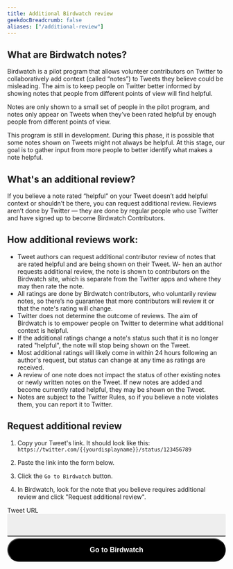 ```yaml
---
title: Additional Birdwatch review
geekdocBreadcrumb: false
aliases: ["/additional-review"]
---
```


## What are Birdwatch notes?

Birdwatch is a pilot program that allows volunteer contributors on Twitter to collaboratively add context (called “notes”) to Tweets they believe could be misleading. The aim is to keep people on Twitter better informed by showing notes that people from different points of view will find helpful.

Notes are only shown to a small set of people in the pilot program, and notes only appear on Tweets when they’ve been rated helpful by enough people from different points of view.

This program is still in development. During this phase, it is possible that some notes shown on Tweets might not always be helpful. At this stage, our goal is to gather input from more people to better identify what makes a note helpful.

## What's an additional review?

If you believe a note rated “helpful” on your Tweet doesn’t add helpful context or shouldn’t be there, you can request additional review. Reviews aren’t done by Twitter — they are done by regular people who use Twitter and have signed up to become Birdwatch Contributors.

## How additional reviews work:

- Tweet authors can request additional contributor review of notes that are rated helpful and are being shown on their Tweet.
  W- hen an author requests additional review, the note is shown to contributors on the Birdwatch site, which is separate from the Twitter apps and where they may then rate the note.
- All ratings are done by Birdwatch contributors, who voluntarily review notes, so there’s no guarantee that more contributors will review it or that the note's rating will change.
- Twitter does not determine the outcome of reviews. The aim of Birdwatch is to empower people on Twitter to determine what additional context is helpful.
- If the additional ratings change a note's status such that it is no longer rated "helpful", the note will stop being shown on the Tweet.
- Most additional ratings will likely come in within 24 hours following an author's request, but status can change at any time as ratings are received.
- A review of one note does not impact the status of other existing notes or newly written notes on the Tweet. If new notes are added and become currently rated helpful, they may be shown on the Tweet.
- Notes are subject to the Twitter Rules, so if you believe a note violates them, you can report it to Twitter.

## Request additional review

1. Copy your Tweet's link. It should look like this: `https://twitter.com/{{yourdisplayname}}/status/123456789`

2. Paste the link into the form below.

3. Click the `Go to Birdwatch` button.

4. In Birdwatch, look for the note that you believe requires additional review and click "Request additional review".

<form style="display: flex; flex-direction: column;">
<label for="Tweet URL">Tweet URL</label>
<input name="Tweet URL" type="text" style="font-size: 1rem; margin-bottom: 4px; padding: 1rem; border: none; border-bottom: 2px solid black; background: #eee; border-radius: 2px;" id="input" ></input>
<button onClick="openNotes()" style="padding: 1rem; border-radius: 100px; background-color: black; color: white; font-weight: bold; font-size: 1rem;">Go to Birdwatch</button>
</form>

<script>
    var openNotes = () => {
        var input = document.getElementById("input");
        var text = input.value;
        if (text.includes("/status/")) {
            // get the tweet id
            var tweetId = text.split("/status/")[1].split("?")[0];
            if (tweetId.match(/^[0-9]+$/)) {
            window.open("https://twitter.com/i/birdwatch/t/" + tweetId, "_blank");
        } else {
            alert("Invalid Tweet URL");
        }
    } else {
        alert("Invalid Tweet URL");
    }
    }
</script>
